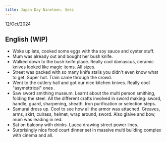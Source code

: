 ```yaml
---
title: Japan Day Nineteen. Seki
---
```



12/Oct/2024

## English (WIP)
- Woke up late, cooked some eggs with tha soy sauce and oyster stuff. 
- Mum was already out and bought her bush knife.
- Walked down to the bush knife place. Really cool damascus, ceramic knives looked like magic items. All sizes.
- Street was packed with so many knife stalls you didn't even know what to get. Super hot. Train came through the crowd. 
- Went to the cutlery hall and got our nice kitchen knives. Really cool "asymettrical" ones .
- Saw sword smithing museum. Learnt about the multi person smithing, folding the steel. All the different crafts involved in sword making: sword, handle, guard, sharpening, sheath. Iron purification or selection steps.
- Samurai dress up. Cool to see how all the armor was attached. Greaves, arms, skirt, cuirass, helmet, wrap around, sword. Also glaive and bow, mum was leading in red. 
- Sat on balcony with drinks. Lucca drawing street power lines.
- Surprisingly nice food court dinner set in massive multi building complex with cinema and all.